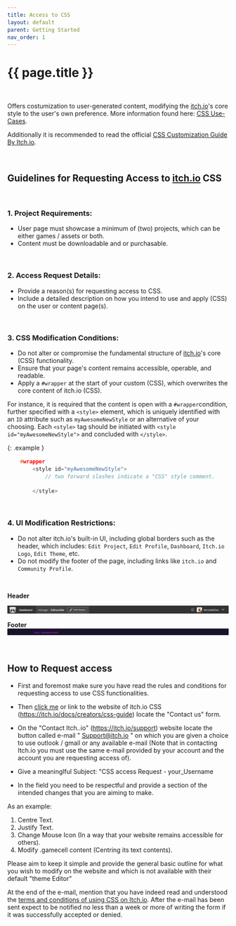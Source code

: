 ```yaml
---
title: Access to CSS
layout: default
parent: Getting Started
nav_order: 1
---
```


{{ page.title }}
======================

<br>

Offers costumization to user-generated content, modifying the [itch.io](https://itch.io/)'s core style to the user's own preference. More information found here: [CSS Use-Cases](usecases.html).

Additionally it is recommended to read the official  [CSS Customization Guide By Itch.io](https://itch.io/docs/creators/css-guide).

<br>

## Guidelines for Requesting Access to [itch.io](https://itch.io/) CSS
<br>

### 1. Project Requirements:

- User page must showcase a minimum of (two) projects, which can be either games / assets or both.
- Content must be downloadable and or purchasable.

<br>


### 2. Access Request Details:

- Provide a reason(s) for requesting access to CSS.
- Include a detailed description on how you intend to use and apply (CSS) on the user or content page(s).

<br>


### 3. CSS Modification Conditions:

- Do not alter or compromise the fundamental structure of [itch.io](https://itch.io/)'s core (CSS) functionality.
- Ensure that your page's content remains accessible, operable, and readable.
- Apply a `#wrapper` at the start of your custom (CSS), which overwrites the core content of itch.io (CSS).

For instance, it is required that the content is open with a `#wrapper`condition, further specified with a `<style>` element, which is uniquely identified with an `ID` attribute such as `myAwesomeNewStyle` or an alternative of your choosing. Each `<style>` tag should be initiated with `<style id="myAwesomeNewStyle">` and concluded with `</style>`.

{: .example }
```c
    #wrapper
        <style id="myAwesomeNewStyle">
            // two forward slashes indicate a "CSS" style comment.

        </style>
```

<br>

### 4. UI Modification Restrictions:

- Do not alter itch.io's built-in UI, including global borders such as the header, which includes: `Edit Project`, `Edit Profile`, `Dashboard`, `Itch.io Logo`, `Edit Theme`, etc.
- Do not modify the footer of the page, including links like `itch.io` and `Community Profile`.

<br>


**Header**

![Header](/Assets/images/headerExample.png)

**Footer**
![Footer](/Assets/images/footerExample.png)

<br>

## How to Request access

- First and foremost make sure you have read the rules and conditions for requesting access to use CSS functionalities.
- Then [click me](https://itch.io/docs/creators/css-guide) or link to the website of itch.io CSS (https://itch.io/docs/creators/css-guide) locate the "Contact us" form. 

- On the "Contact Itch..io" (https://itch.io/support) website locate the button called e-mail " Support@itch.io " on which you are given a choice to use outlook / gmail or any available e-mail (Note that in contacting Itch.io you must use the same e-mail provided by your account and the account you are requesting access of).

- Give a meaninglful Subject: "CSS access Request - your_Username
- In the field you need to be respectful and provide a section of the intended changes that you are aiming to make.

As an example:

1. Centre Text.
2. Justify Text.
3. Change Mouse Icon (In a way that your website remains accessible for others).
4. Modify .gamecell content (Centring its text contents).

Please aim to keep it simple and provide the general basic outline for what you wish to modify on the website and which is not available with their default "theme Editor"

At the end of the e-mail, mention that you have indeed read and understood the [terms and conditions of using CSS on Itch.io](https://itch.io/docs/creators/css-guide).
After the e-mail has been sent expect to be notified no less than a week or more of writing the form if it was successfully accepted or denied.

